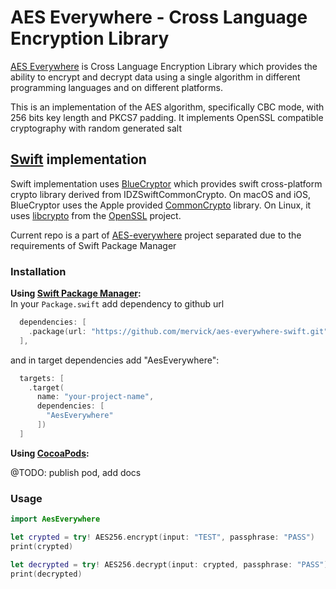 # AES Everywhere - Cross Language Encryption Library

[AES Everywhere](https://github.com/mervick/aes-everywhere) is Cross Language Encryption Library which provides the ability to encrypt and decrypt data using a single algorithm in different programming languages and on different platforms.

This is an implementation of the AES algorithm, specifically CBC mode, with 256 bits key length and PKCS7 padding.
It implements OpenSSL compatible cryptography with random generated salt


## [Swift](https://swift.org) implementation

Swift implementation uses [BlueCryptor](https://github.com/IBM-Swift/BlueCryptor) which provides swift cross-platform crypto library derived from IDZSwiftCommonCrypto.
On macOS and iOS, BlueCryptor uses the Apple provided [CommonCrypto](https://developer.apple.com/library/archive/documentation/System/Conceptual/ManPages_iPhoneOS/man3/Common%20Crypto.3cc.html) library. On Linux, it uses [libcrypto](https://wiki.openssl.org/index.php/Libcrypto_API) from the [OpenSSL](https://www.openssl.org/) project.

Current repo is a part of [AES-everywhere](https://github.com/mervick/aes-everywhere) project separated due to the requirements of Swift Package Manager

### Installation

**Using [Swift Package Manager](https://swift.org/package-manager/):**  
In your `Package.swift` add dependency to github url
```swift
  dependencies: [
    .package(url: "https://github.com/mervick/aes-everywhere-swift.git", from: "1.2.0")
  ],
```
and in target dependencies add "AesEverywhere":
```swift
  targets: [
    .target(
      name: "your-project-name",
      dependencies: [
        "AesEverywhere"
      ])
  ]
```

**Using [CocoaPods](https://cocoapods.org/):**

@TODO: publish pod, add docs


### Usage

```swift
import AesEverywhere

let crypted = try! AES256.encrypt(input: "TEST", passphrase: "PASS")
print(crypted)

let decrypted = try! AES256.decrypt(input: crypted, passphrase: "PASS")
print(decrypted)
```

